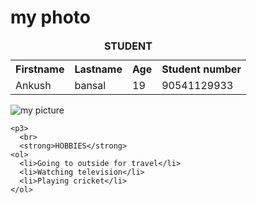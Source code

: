 <!DOCTYPE html>
<html lang="en">
<head>
    <title>STUDENT</title>

</head>
<body>
 <h1>my photo</h1>
<p1>
    <table>
        <caption><strong>STUDENT</strong></caption>
        <tr>
               <th>Firstname</th>
               <th>Lastname</th>
               <th>Age</th>
               <th> Student number</th>
        </tr>
        <tr>
          <td>Ankush</td>
          <td>bansal</td>
          <td>19</td>
          <td>90541129933</td>
      </table>
    </p1>
    <p2>
        <img src="img1.jpg" alt="my picture">
    </p2>

    <p3>
      <br>
      <strong>HOBBIES</strong>
    <ol>
      <li>Going to outside for travel</li>
      <li>Watching television</li>
      <li>Playing cricket</li>
    </ol>
  </p3>

</body>
</html>
